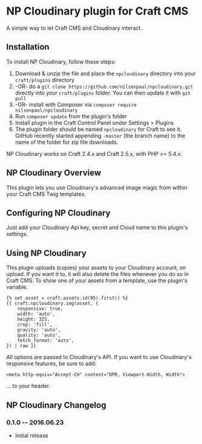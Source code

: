 # NP Cloudinary plugin for Craft CMS


A simple way to let Craft CMS and Cloudinary interact.

## Installation

To install NP Cloudinary, follow these steps:

1. Download & unzip the file and place the `npcloudinary` directory into your `craft/plugins` directory
2.  -OR- do a `git clone https://github.com/nilsenpaul/npcloudinary.git` directly into your `craft/plugins` folder.  You can then update it with `git pull`
3.  -OR- install with Composer via `composer require nilsenpaul/npcloudinary`
4. Run `composer update` from the plugin's folder
5. Install plugin in the Craft Control Panel under Settings > Plugins
6. The plugin folder should be named `npcloudinary` for Craft to see it.  GitHub recently started appending `-master` (the branch name) to the name of the folder for zip file downloads.

NP Cloudinary works on Craft 2.4.x and Craft 2.5.x, with PHP >= 5.4.x.

## NP Cloudinary Overview

This plugin lets you use Cloudinary's advanced image magic from within your Craft CMS Twig templates.

## Configuring NP Cloudinary

Just add your Cloudinary Api key, secret and Cloud name to this plugin's settings.

## Using NP Cloudinary

This plugin uploads (copies) your assets to your Cloudinary account, on upload. If you want it to, it will also delete the files whenever you do so in Craft CMS.
To show one of your assets from a template, use the plugin's variable.

    {% set asset = craft.assets.id(95).first() %}
    {{ craft.npcloudinary.img(asset, {
        responsive: true,
        width: 'auto',
        height: 325,
        crop: 'fill',
        gravity: 'auto',
        quality: 'auto',
        fetch_format: 'auto',
    }) | raw }}

All options are passed to Cloudinary's API.
If you want to use Cloudinary's responsive features, be sure to add:

    <meta http-equiv="Accept-CH" content="DPR, Viewport-Width, Width"> 

... to your header.

## NP Cloudinary Changelog

### 0.1.0 -- 2016.06.23

* Initial release
